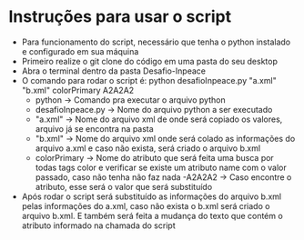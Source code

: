 # Instruções para usar o script

- Para funcionamento do script, necessário que tenha o python instalado e configurado em sua máquina
- Primeiro realize o git clone do código em uma pasta do seu desktop
- Abra o terminal dentro da pasta Desafio-Inpeace
- O comando para rodar o script é: python desafioInpeace.py "a.xml" "b.xml" colorPrimary A2A2A2
  - python -> Comando pra executar o arquivo python
  - desafioInpeace.py -> Nome do arquivo python a ser executado
  - "a.xml" -> Nome do arquivo xml de onde será copiado os valores, arquivo já se encontra na pasta
  - "b.xml" -> Nome do arquivo xml onde será colado as informações do arquivo a.xml e caso não exista, será criado o arquivo b.xml
  - colorPrimary -> Nome do atributo que será feita uma busca por todas tags color e verificar se existe um atributo name com o valor passado, caso não tenha não faz       nada
  -A2A2A2 -> Caso encontre o atributo, esse será o valor que será substituído
- Após rodar o script será substituído as informações do arquivo b.xml pelas informações do a.xml, caso não exista o b.xml será criado o arquivo b.xml. E também será feita a mudança do texto que contém o atributo informado na chamada do script
